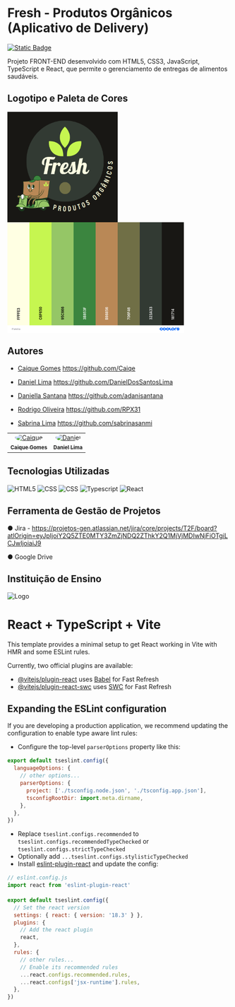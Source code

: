 
# Fresh - Produtos Orgânicos (Aplicativo de Delivery)
[![Static Badge](https://img.shields.io/badge/-Escopo%20do%20projeto-limegreen)](https://github.com/projetoIntegrador-aplicacaoDelivery/FrontEnd/blob/footer/documents/Escopo%20do%20Projeto%20-%20TASK2%20(Front-End).docx)

Projeto FRONT-END desenvolvido com HTML5, CSS3, JavaScript, TypeScript e React, que permite o gerenciamento de entregas de alimentos saudáveis.

## Logotipo e Paleta de Cores
<div style="display: inline_block">
    <img align="center" height=250px width=250px src="https://github.com/projetoIntegrador-aplicacaoDelivery/FrontEnd/blob/footer/documents/Logotipo.png"/>
    <img align="center" height=250px width=400px src="https://github.com/projetoIntegrador-aplicacaoDelivery/FrontEnd/blob/footer/documents/paletadecores.png"/>
</div>

## Autores

- [Caique Gomes](https://www.linkedin.com/in/cttcaiquegomes/) https://github.com/Caiqe

- [Daniel Lima](https://www.linkedin.com/in/danieldossantoslima) https://github.com/DanielDosSantosLima

- [Daniella Santana](https://www.linkedin.com/in/adaniellasantana/) https://github.com/adanisantana

- [Rodrigo Oliveira](https://www.linkedin.com/in/rodrigo-oliveira-de-santana-23a330262/) https://github.com/RPX31
  
- [Sabrina Lima](https://www.linkedin.com/in/sabrina-santoslima/) https://github.com/sabrinasanmi

<table>
  <tr>
	<td align="center"><a href="https://www.linkedin.com/in/cttcaiquegomes/"><img style="border-radius: 50%;" src="https://ik.imagekit.io/ix39wusls/Fotos%20PI/caique%20rec?updatedAt=1738073986570" width="100px;" alt="Caique"/><br /><sub><b>Caique Gomes</b></sub></a><br /><a href="https://github.com/Caiqe" title="Caique Gomes"></a></td> 
	<td align="center"><a href="https://www.linkedin.com/in/danieldossantoslima"><img style="border-radius: 50%;" src="https://ik.imagekit.io/ix39wusls/Fotos%20PI/daniel%20rec?updatedAt=1738073986046" width="100px;" alt="Daniel"/><br /><sub><b>Daniel Lima</b></sub></a><br /><a href="https://github.com/DanielDosSantosLima" title="Daniel Lima"></a></td> 
	  
</tr>
</table>


## Tecnologias Utilizadas

<div style="display: inline_block">
    <img align="center" alt="HTML5" src="https://img.shields.io/badge/HTML5-E34F26?style=for-the-badge&logo=html5&logoColor=white"/>
    <img align="center" alt="CSS" src="https://img.shields.io/badge/CSS3-1572B6?style=for-the-badge&logo=css3&logoColor=white"/>
    <img align="center" alt="CSS" src="https://img.shields.io/badge/JavaScript-F7DF1E?style=for-the-badge&logo=javascript&logoColor=black"/>
    <img align="center" alt="Typescript" src="https://img.shields.io/badge/TypeScript-007ACC?style=for-the-badge&logo=typescript&logoColor=white"/>
    <img align="center" alt="React" src="https://img.shields.io/badge/React-20232A?style=for-the-badge&logo=react&logoColor=61DAFB"/>
</div>

## Ferramenta de Gestão de Projetos

● Jira - https://projetos-gen.atlassian.net/jira/core/projects/T2F/board?atlOrigin=eyJpIjoiY2Q5ZTE0MTY3ZmZjNDQ2ZThkY2Q1MjVjMDIwNjFiOTgiLCJwIjoiaiJ9

● Google Drive

## Instituição de Ensino


<img src="https://brazil.generation.org/wp-content/uploads/2024/10/Generation_BRAZIL_logo_NEW-BLUE.png" alt="Logo" width="200">


# React + TypeScript + Vite

This template provides a minimal setup to get React working in Vite with HMR and some ESLint rules.

Currently, two official plugins are available:

- [@vitejs/plugin-react](https://github.com/vitejs/vite-plugin-react/blob/main/packages/plugin-react/README.md) uses [Babel](https://babeljs.io/) for Fast Refresh
- [@vitejs/plugin-react-swc](https://github.com/vitejs/vite-plugin-react-swc) uses [SWC](https://swc.rs/) for Fast Refresh

## Expanding the ESLint configuration

If you are developing a production application, we recommend updating the configuration to enable type aware lint rules:

- Configure the top-level `parserOptions` property like this:

```js
export default tseslint.config({
  languageOptions: {
    // other options...
    parserOptions: {
      project: ['./tsconfig.node.json', './tsconfig.app.json'],
      tsconfigRootDir: import.meta.dirname,
    },
  },
})
```

- Replace `tseslint.configs.recommended` to `tseslint.configs.recommendedTypeChecked` or `tseslint.configs.strictTypeChecked`
- Optionally add `...tseslint.configs.stylisticTypeChecked`
- Install [eslint-plugin-react](https://github.com/jsx-eslint/eslint-plugin-react) and update the config:

```js
// eslint.config.js
import react from 'eslint-plugin-react'

export default tseslint.config({
  // Set the react version
  settings: { react: { version: '18.3' } },
  plugins: {
    // Add the react plugin
    react,
  },
  rules: {
    // other rules...
    // Enable its recommended rules
    ...react.configs.recommended.rules,
    ...react.configs['jsx-runtime'].rules,
  },
})
```
